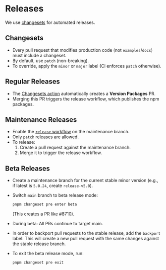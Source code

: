 # Releases

We use [changesets](https://github.com/changesets/action) for automated releases.

## Changesets

- Every pull request that modifies production code (not `examples`/`docs`) must include a changeset.
- By default, use `patch` (non-breaking).
- To override, apply the `minor` or `major` label (CI enforces `patch` otherwise).

## Regular Releases

- The [Changesets action](https://github.com/changesets/action) automatically creates a **Version Packages** PR.
- Merging this PR triggers the release workflow, which publishes the npm packages.

## Maintenance Releases

- Enable the [`release` workflow](https://github.com/vercel/ai/blob/main/.github/workflows/release.yml) on the maintenance branch.
- Only `patch` releases are allowed.
- To release:
  1. Create a pull request against the maintenance branch.
  2. Merge it to trigger the release workflow.

## Beta Releases

- Create a maintenance branch for the current stable minor version (e.g., if latest is `5.0.24`, create `release-v5.0`).
- Switch `main` branch to beta release mode:

  ```bash
  pnpm changeset pre enter beta
  ```

  (This creates a PR like #8710).

- During beta: All PRs continue to target main.
- In order to backport pull requests to the stable release, add the `backport` label. This will create a new pull request with the same changes against the stable release branch.
- To exit the beta release mode, run:

  ```bash
  pnpm changeset pre exit
  ```
